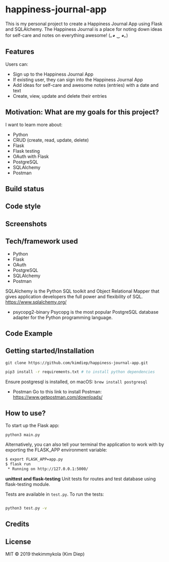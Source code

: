 # happiness-journal-app

This is my personal project to create a Happiness Journal App using Flask and SQLAlchemy. The Happiness Journal is a place for noting down ideas for self-care and notes on everything awesome! (｡◕ ‿ ◕｡)

## Features

Users can:

- Sign up to the Happiness Journal App
- If existing user, they can sign into the Happiness Journal App
- Add ideas for self-care and awesome notes (entries) with a date and text
- Create, view, update and delete their entries

## Motivation: What are my goals for this project?

I want to learn more about:

- Python
- CRUD (create, read, update, delete)
- Flask
- Flask testing
- OAuth with Flask
- PostgreSQL
- SQLAlchemy
- Postman

## Build status

## Code style

## Screenshots

## Tech/framework used

- Python
- Flask
- OAuth
- PostgreSQL
- SQLAlchemy
- Postman

SQLAlchemy is the Python SQL toolkit and Object Relational Mapper that gives application developers the full power and flexibility of SQL.
https://www.sqlalchemy.org/

- psycopg2-binary
Psycopg is the most popular PostgreSQL database adapter for the Python programming language.

## Code Example

## Getting started/Installation

`git clone https://github.com/kimdiep/happiness-journal-app.git`

```bash
pip3 install -r requirements.txt # to install python dependencies
```

Ensure postgresql is installed, on macOS:
`brew install postgresql`

- Postman
Go to this link to install Postman:
https://www.getpostman.com/downloads/


## How to use?

To start up the Flask app:

`python3 main.py`

Alternatively, you can also tell your terminal the application to work with by exporting the FLASK_APP environment variable:

```bash
$ export FLASK_APP=app.py
$ flask run
 * Running on http://127.0.0.1:5000/
```

**unittest and flask-testing**
Unit tests for routes and test database using flask-testing module.

Tests are available in `test.py`. To run the tests:

```bash

python3 test.py -v

```

## Credits

## License

MIT © 2019 thekimmykola (Kim Diep)